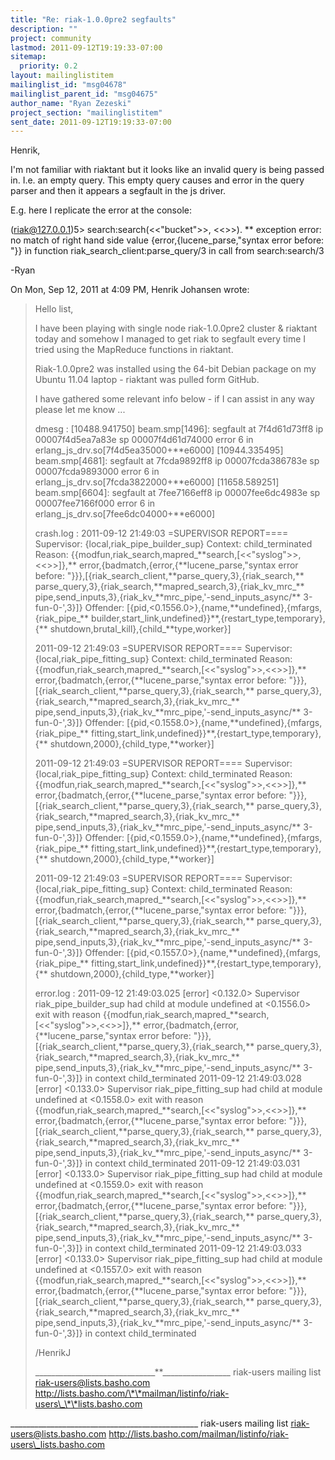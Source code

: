 ```yaml
---
title: "Re: riak-1.0.0pre2 segfaults"
description: ""
project: community
lastmod: 2011-09-12T19:19:33-07:00
sitemap:
  priority: 0.2
layout: mailinglistitem
mailinglist_id: "msg04678"
mailinglist_parent_id: "msg04675"
author_name: "Ryan Zezeski"
project_section: "mailinglistitem"
sent_date: 2011-09-12T19:19:33-07:00
---
```



Henrik,

I'm not familiar with riaktant but it looks like an invalid query is being
passed in. I.e. an empty query. This empty query causes and error in the
query parser and then it appears a segfault in the js driver.

E.g. here I replicate the error at the console:

(riak@127.0.0.1)5> search:search(<<"bucket">>, <<>>).
\*\* exception error: no match of right hand side value
{error,{lucene\_parse,"syntax error before: "}}
 in function riak\_search\_client:parse\_query/3
 in call from search:search/3

-Ryan

On Mon, Sep 12, 2011 at 4:09 PM, Henrik Johansen  wrote:

> Hello list,
>
> I have been playing with single node riak-1.0.0pre2 cluster & riaktant
> today and somehow I managed to get riak to segfault every time I tried using
> the MapReduce functions in riaktant.
>
> Riak-1.0.0pre2 was installed using the 64-bit Debian package on my
> Ubuntu 11.04 laptop - riaktant was pulled form GitHub.
>
> I have gathered some relevant info below - if I can assist in any way
> please let me know ...
>
> dmesg :
> [10488.941750] beam.smp[1496]: segfault at 7f4d61d73ff8 ip 00007f4d5ea7a83e
> sp 00007f4d61d74000 error 6 in erlang\_js\_drv.so[7f4d5ea35000+\*\*e6000]
> [10944.335495] beam.smp[4681]: segfault at 7fcda9892ff8 ip 00007fcda386783e
> sp 00007fcda9893000 error 6 in erlang\_js\_drv.so[7fcda3822000+\*\*e6000]
> [11658.589251] beam.smp[6604]: segfault at 7fee7166eff8 ip 00007fee6dc4983e
> sp 00007fee7166f000 error 6 in erlang\_js\_drv.so[7fee6dc04000+\*\*e6000]
>
> crash.log :
> 2011-09-12 21:49:03 =SUPERVISOR REPORT====
> Supervisor: {local,riak\_pipe\_builder\_sup}
> Context: child\_terminated
> Reason:
> {{modfun,riak\_search,mapred\_\*\*search,[<<"syslog">>,<<>>]},\*\*
> error,{badmatch,{error,{\*\*lucene\_parse,"syntax
> error before:
> "}}},[{riak\_search\_client,\*\*parse\_query,3},{riak\_search,\*\*
> parse\_query,3},{riak\_search,\*\*mapred\_search,3},{riak\_kv\_mrc\_\*\*
> pipe,send\_inputs,3},{riak\_kv\_\*\*mrc\_pipe,'-send\_inputs\_async/\*\*
> 3-fun-0-',3}]}
> Offender:
> [{pid,<0.1556.0>},{name,\*\*undefined},{mfargs,{riak\_pipe\_\*\*
> builder,start\_link,undefined}}\*\*,{restart\_type,temporary},{\*\*
> shutdown,brutal\_kill},{child\_\*\*type,worker}]
>
> 2011-09-12 21:49:03 =SUPERVISOR REPORT====
> Supervisor: {local,riak\_pipe\_fitting\_sup}
> Context: child\_terminated
> Reason:
> {{modfun,riak\_search,mapred\_\*\*search,[<<"syslog">>,<<>>]},\*\*
> error,{badmatch,{error,{\*\*lucene\_parse,"syntax
> error before:
> "}}},[{riak\_search\_client,\*\*parse\_query,3},{riak\_search,\*\*
> parse\_query,3},{riak\_search,\*\*mapred\_search,3},{riak\_kv\_mrc\_\*\*
> pipe,send\_inputs,3},{riak\_kv\_\*\*mrc\_pipe,'-send\_inputs\_async/\*\*
> 3-fun-0-',3}]}
> Offender:
> [{pid,<0.1558.0>},{name,\*\*undefined},{mfargs,{riak\_pipe\_\*\*
> fitting,start\_link,undefined}}\*\*,{restart\_type,temporary},{\*\*
> shutdown,2000},{child\_type,\*\*worker}]
>
> 2011-09-12 21:49:03 =SUPERVISOR REPORT====
> Supervisor: {local,riak\_pipe\_fitting\_sup}
> Context: child\_terminated
> Reason:
> {{modfun,riak\_search,mapred\_\*\*search,[<<"syslog">>,<<>>]},\*\*
> error,{badmatch,{error,{\*\*lucene\_parse,"syntax
> error before:
> "}}},[{riak\_search\_client,\*\*parse\_query,3},{riak\_search,\*\*
> parse\_query,3},{riak\_search,\*\*mapred\_search,3},{riak\_kv\_mrc\_\*\*
> pipe,send\_inputs,3},{riak\_kv\_\*\*mrc\_pipe,'-send\_inputs\_async/\*\*
> 3-fun-0-',3}]}
> Offender:
> [{pid,<0.1559.0>},{name,\*\*undefined},{mfargs,{riak\_pipe\_\*\*
> fitting,start\_link,undefined}}\*\*,{restart\_type,temporary},{\*\*
> shutdown,2000},{child\_type,\*\*worker}]
>
> 2011-09-12 21:49:03 =SUPERVISOR REPORT====
> Supervisor: {local,riak\_pipe\_fitting\_sup}
> Context: child\_terminated
> Reason:
> {{modfun,riak\_search,mapred\_\*\*search,[<<"syslog">>,<<>>]},\*\*
> error,{badmatch,{error,{\*\*lucene\_parse,"syntax
> error before:
> "}}},[{riak\_search\_client,\*\*parse\_query,3},{riak\_search,\*\*
> parse\_query,3},{riak\_search,\*\*mapred\_search,3},{riak\_kv\_mrc\_\*\*
> pipe,send\_inputs,3},{riak\_kv\_\*\*mrc\_pipe,'-send\_inputs\_async/\*\*
> 3-fun-0-',3}]}
> Offender:
> [{pid,<0.1557.0>},{name,\*\*undefined},{mfargs,{riak\_pipe\_\*\*
> fitting,start\_link,undefined}}\*\*,{restart\_type,temporary},{\*\*
> shutdown,2000},{child\_type,\*\*worker}]
>
> error.log :
> 2011-09-12 21:49:03.025 [error] <0.132.0> Supervisor riak\_pipe\_builder\_sup
> had child at module undefined at <0.1556.0> exit with reason
> {{modfun,riak\_search,mapred\_\*\*search,[<<"syslog">>,<<>>]},\*\*
> error,{badmatch,{error,{\*\*lucene\_parse,"syntax
> error before:
> "}}},[{riak\_search\_client,\*\*parse\_query,3},{riak\_search,\*\*
> parse\_query,3},{riak\_search,\*\*mapred\_search,3},{riak\_kv\_mrc\_\*\*
> pipe,send\_inputs,3},{riak\_kv\_\*\*mrc\_pipe,'-send\_inputs\_async/\*\*
> 3-fun-0-',3}]}
> in context child\_terminated
> 2011-09-12 21:49:03.028 [error] <0.133.0> Supervisor riak\_pipe\_fitting\_sup
> had child at module undefined at <0.1558.0> exit with reason
> {{modfun,riak\_search,mapred\_\*\*search,[<<"syslog">>,<<>>]},\*\*
> error,{badmatch,{error,{\*\*lucene\_parse,"syntax
> error before:
> "}}},[{riak\_search\_client,\*\*parse\_query,3},{riak\_search,\*\*
> parse\_query,3},{riak\_search,\*\*mapred\_search,3},{riak\_kv\_mrc\_\*\*
> pipe,send\_inputs,3},{riak\_kv\_\*\*mrc\_pipe,'-send\_inputs\_async/\*\*
> 3-fun-0-',3}]}
> in context child\_terminated
> 2011-09-12 21:49:03.031 [error] <0.133.0> Supervisor riak\_pipe\_fitting\_sup
> had child at module undefined at <0.1559.0> exit with reason
> {{modfun,riak\_search,mapred\_\*\*search,[<<"syslog">>,<<>>]},\*\*
> error,{badmatch,{error,{\*\*lucene\_parse,"syntax
> error before:
> "}}},[{riak\_search\_client,\*\*parse\_query,3},{riak\_search,\*\*
> parse\_query,3},{riak\_search,\*\*mapred\_search,3},{riak\_kv\_mrc\_\*\*
> pipe,send\_inputs,3},{riak\_kv\_\*\*mrc\_pipe,'-send\_inputs\_async/\*\*
> 3-fun-0-',3}]}
> in context child\_terminated
> 2011-09-12 21:49:03.033 [error] <0.133.0> Supervisor riak\_pipe\_fitting\_sup
> had child at module undefined at <0.1557.0> exit with reason
> {{modfun,riak\_search,mapred\_\*\*search,[<<"syslog">>,<<>>]},\*\*
> error,{badmatch,{error,{\*\*lucene\_parse,"syntax
> error before:
> "}}},[{riak\_search\_client,\*\*parse\_query,3},{riak\_search,\*\*
> parse\_query,3},{riak\_search,\*\*mapred\_search,3},{riak\_kv\_mrc\_\*\*
> pipe,send\_inputs,3},{riak\_kv\_\*\*mrc\_pipe,'-send\_inputs\_async/\*\*
> 3-fun-0-',3}]}
> in context child\_terminated
>
> /HenrikJ
>
> \_\_\_\_\_\_\_\_\_\_\_\_\_\_\_\_\_\_\_\_\_\_\_\_\_\_\_\_\_\_\*\*\_\_\_\_\_\_\_\_\_\_\_\_\_\_\_\_\_
> riak-users mailing list
> riak-users@lists.basho.com
> http://lists.basho.com/\*\*mailman/listinfo/riak-users\_\*\*lists.basho.com
>
\_\_\_\_\_\_\_\_\_\_\_\_\_\_\_\_\_\_\_\_\_\_\_\_\_\_\_\_\_\_\_\_\_\_\_\_\_\_\_\_\_\_\_\_\_\_\_
riak-users mailing list
riak-users@lists.basho.com
http://lists.basho.com/mailman/listinfo/riak-users\_lists.basho.com

